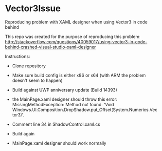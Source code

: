 # Vector3Issue
Reproducing problem with XAML designer when using Vector3 in code behind

This repo was created for the purpose of reproducing this problem:
http://stackoverflow.com/questions/40059017/using-vector3-in-code-behind-crashed-visual-studio-xaml-designer

Instructions:

- Clone repository
- Make sure build config is either x86 or x64 (with ARM the problem doesn't seem to happen)
- Build against UWP anniversary update (Build 14393)
- the MainPage.xaml designer should throw this error: MissingMethodException: Method not found: 'Void Windows.UI.Composition.DropShadow.put_Offset(System.Numerics.Vector3)'.

- Comment line 34 in ShadowControl.xaml.cs
- Build again
- MainPage.xaml designer should work normally
